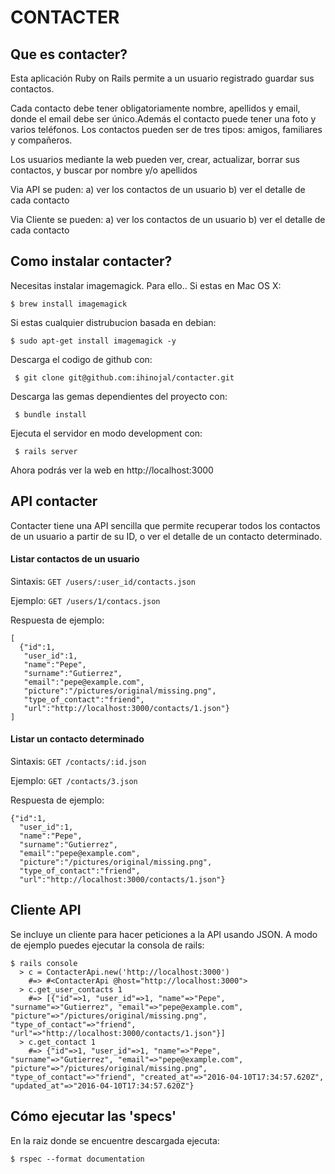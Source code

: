 # CONTACTER

## Que es contacter?
Esta aplicación Ruby on Rails permite a un usuario registrado guardar
sus contactos.

Cada contacto debe tener obligatoriamente nombre, apellidos y email,
donde el email debe ser único.Además el contacto puede tener una foto y
varios teléfonos. Los contactos pueden ser de tres tipos: amigos,
familiares y compañeros.

Los usuarios mediante la web pueden ver, crear, actualizar, borrar sus
contactos, y buscar por nombre y/o apellidos

Via API se puden:
  a) ver los contactos de un usuario
  b) ver el detalle de cada contacto

Via Cliente se pueden:
  a) ver los contactos de un usuario
  b) ver el detalle de cada contacto

## Como instalar contacter?

Necesitas instalar imagemagick. Para ello..
Si estas en Mac OS X:

    $ brew install imagemagick

Si estas cualquier distrubucion basada en debian:

    $ sudo apt-get install imagemagick -y

Descarga el codigo de github con:

     $ git clone git@github.com:ihinojal/contacter.git

Descarga las gemas dependientes del proyecto con:

     $ bundle install

Ejecuta el servidor en modo development con:

     $ rails server

Ahora podrás ver la web en http://localhost:3000


## API contacter

Contacter tiene una API sencilla que permite recuperar todos los
contactos de un usuario a partir de su ID, o ver el detalle de un
contacto determinado.

#### Listar contactos de un usuario

  Sintaxis: `GET /users/:user_id/contacts.json`

  Ejemplo: `GET /users/1/contacs.json`

  Respuesta de ejemplo:

    [
      {"id":1,
       "user_id":1,
       "name":"Pepe",
       "surname":"Gutierrez",
       "email":"pepe@example.com",
       "picture":"/pictures/original/missing.png",
       "type_of_contact":"friend",
       "url":"http://localhost:3000/contacts/1.json"}
    ]

#### Listar un contacto determinado

  Sintaxis: `GET /contacts/:id.json`

  Ejemplo: `GET /contacts/3.json`

  Respuesta de ejemplo:

    {"id":1,
      "user_id":1,
      "name":"Pepe",
      "surname":"Gutierrez",
      "email":"pepe@example.com",
      "picture":"/pictures/original/missing.png",
      "type_of_contact":"friend",
      "url":"http://localhost:3000/contacts/1.json"}


## Cliente API

  Se incluye un cliente para hacer peticiones a la API usando JSON.
  A modo de ejemplo puedes ejecutar la consola de rails:

    $ rails console
      > c = ContacterApi.new('http://localhost:3000')
        #=> #<ContacterApi @host="http://localhost:3000">
      > c.get_user_contacts 1
        #=> [{"id"=>1, "user_id"=>1, "name"=>"Pepe", "surname"=>"Gutierrez", "email"=>"pepe@example.com", "picture"=>"/pictures/original/missing.png", "type_of_contact"=>"friend", "url"=>"http://localhost:3000/contacts/1.json"}]
      > c.get_contact 1
        #=> {"id"=>1, "user_id"=>1, "name"=>"Pepe", "surname"=>"Gutierrez", "email"=>"pepe@example.com", "picture"=>"/pictures/original/missing.png", "type_of_contact"=>"friend", "created_at"=>"2016-04-10T17:34:57.620Z", "updated_at"=>"2016-04-10T17:34:57.620Z"}


## Cómo ejecutar las 'specs'

  En la raiz donde se encuentre descargada ejecuta:

    $ rspec --format documentation


